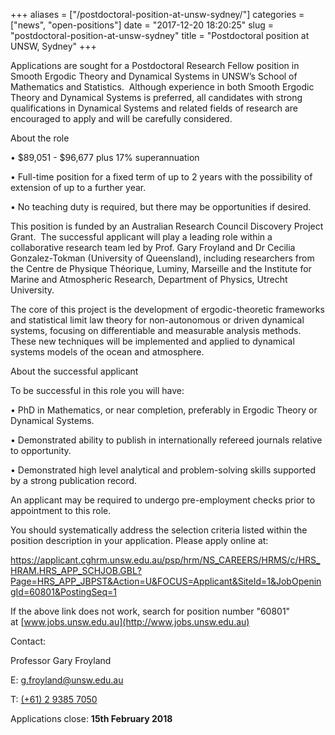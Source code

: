 +++
aliases = ["/postdoctoral-position-at-unsw-sydney/"]
categories = ["news", "open-positions"]
date = "2017-12-20 18:20:25"
slug = "postdoctoral-position-at-unsw-sydney"
title = "Postdoctoral position at UNSW, Sydney"
+++

<div>

Applications are sought for a Postdoctoral Research Fellow position in
Smooth Ergodic Theory and Dynamical Systems in UNSW’s School of
Mathematics and Statistics.  Although experience in both Smooth Ergodic
Theory and Dynamical Systems is preferred, all candidates with strong
qualifications in Dynamical Systems and related fields of research are
encouraged to apply and will be carefully considered.

</div>

<div>

</div>

<div>

About the role

</div>

<div>

</div>

<div>

• $89,051 - $96,677 plus 17% superannuation

</div>

<div>

• Full-time position for a fixed term of up to 2 years with the
possibility of extension of up to a further year.

</div>

<div>

• No teaching duty is required, but there may be opportunities if
desired.

</div>

<div>

</div>

<div>

This position is funded by an Australian Research Council Discovery
Project Grant.  The successful applicant will play a leading role within
a collaborative research team led by Prof. Gary Froyland and Dr Cecilia
Gonzalez-Tokman (University of Queensland), including researchers from
the Centre de Physique Théorique, Luminy, Marseille and the Institute
for Marine and Atmospheric Research, Department of Physics, Utrecht
University.

</div>

<div>

</div>

<div>

The core of this project is the development of ergodic-theoretic
frameworks and statistical limit law theory for non-autonomous or driven
dynamical systems, focusing on differentiable and measurable analysis
methods. These new techniques will be implemented and applied to
dynamical systems models of the ocean and atmosphere.

</div>

<div>

</div>

<div>

</div>

<div>

About the successful applicant

</div>

<div>

</div>

<div>

To be successful in this role you will have:

</div>

<div>

• PhD in Mathematics, or near completion, preferably in Ergodic Theory
or Dynamical Systems.

</div>

<div>

• Demonstrated ability to publish in internationally refereed journals
relative to opportunity.

</div>

<div>

• Demonstrated high level analytical and problem-solving skills
supported by a strong publication record.

</div>

<div>

An applicant may be required to undergo pre-employment checks prior to
appointment to this role.

</div>

<div>

</div>

<div>

You should systematically address the selection criteria listed within
the position description in your application. Please apply online at:

</div>

<div>

</div>

<div>

<https://applicant.cghrm.unsw.edu.au/psp/hrm/NS_CAREERS/HRMS/c/HRS_HRAM.HRS_APP_SCHJOB.GBL?Page=HRS_APP_JBPST&Action=U&FOCUS=Applicant&SiteId=1&JobOpeningId=60801&PostingSeq=1>

</div>

<div>

</div>

<div>

If the above link does not work, search for position number "60801"
at [www.jobs.unsw.edu.au](http://www.jobs.unsw.edu.au)

</div>

<div>

</div>

<div>

Contact:

</div>

<div>

Professor Gary Froyland

</div>

<div>

E: <g.froyland@unsw.edu.au>

</div>

<div>

T: [(+61) 2 9385 7050](tel:+61%202%209385%207050)

</div>

<div>

</div>

<div>

Applications close: **<span class="aBn" tabindex="0"
term="goog_1430136124"><span class="aQJ">15th February
2018</span></span>**

</div>
